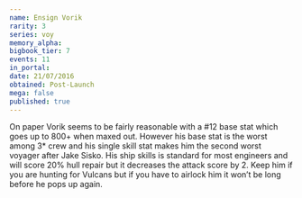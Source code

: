 ```yaml
---
name: Ensign Vorik
rarity: 3
series: voy
memory_alpha:
bigbook_tier: 7
events: 11
in_portal:
date: 21/07/2016
obtained: Post-Launch
mega: false
published: true
---
```


On paper Vorik seems to be fairly reasonable with a #12 base stat which goes up to 800+ when maxed out. However his base stat is the worst among 3* crew and his single skill stat makes him the second worst voyager after Jake Sisko. His ship skills is standard for most engineers and will score 20% hull repair but it decreases the attack score by 2. Keep him if you are hunting for Vulcans but if you have to airlock him it won’t be long before he pops up again.
